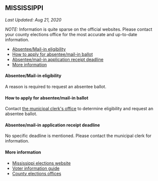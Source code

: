 ## MISSISSIPPI

*Last Updated: Aug 21, 2020*

*NOTE:* Information is quite sparse on the official websites. Please contact your county elections office for the most accurate and up-to-date information.

* [Absentee/Mail-in eligibility](#absenteemail-in-eligibility)
* [How to apply for absentee/mail-in ballot](#how-to-apply-for-absenteemail-in-ballot)
* [Absentee/mail-in application receipt deadline](#absenteemail-in-application-receipt-deadline)
* [More information](#more-information)


#### Absentee/Mail-in eligibility
A reason is required to request an absentee ballot.


#### How to apply for absentee/mail-in ballot
Contact [the municipal clerk's office](https://www.sos.ms.gov/Elections-Voting/Pages/County-Election-Info.aspx) to determine eligibility and request an absentee ballot.


#### Absentee/mail-in application receipt deadline
No specific deadline is mentioned. Please contact the municipal clerk for information.


#### More information
* [Mississippi elections website](https://www.sos.ms.gov/elections-voting/Pages/default.aspx)
* [Voter information guide](https://www.sos.ms.gov/Content/documents/Elections/VoterInformationGuide.pdf)
* [County elections offices](https://www.sos.ms.gov/Elections-Voting/Pages/County-Election-Info.aspx)

